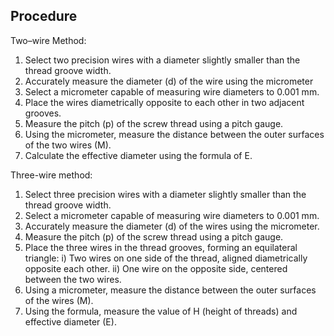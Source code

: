 ## Procedure


<!-- <div align="center">
<img class="img-fluid"  src="./images/conn.png" alt=""><br> 
Figure 1. Gear tooth vernier caliper with spur gear          
</div> -->


Two–wire Method:
1.	Select two precision wires with a diameter slightly smaller than the thread groove width.
2.	Accurately measure the diameter (d) of the wire using the micrometer
3.	Select a micrometer capable of measuring wire diameters to 0.001 mm.
4.	Place the wires diametrically opposite to each other in two adjacent grooves.
5.	Measure the pitch (p) of the screw thread using a pitch gauge.
6.	Using the micrometer, measure the distance between the outer surfaces of the two wires (M).
7.	Calculate the effective diameter using the formula of E.

Three-wire method:
1.	Select three precision wires with a diameter slightly smaller than the thread groove width.
2.	Select a micrometer capable of measuring wire diameters to 0.001 mm.
3.	Accurately measure the diameter (d) of the wires using the micrometer.
4.	Measure the pitch (p) of the screw thread using a pitch gauge.
5.	Place the three wires in the thread grooves, forming an equilateral triangle:
    i)	Two wires on one side of the thread, aligned diametrically opposite each other.
    ii)	One wire on the opposite side, centered between the two wires.
6.	Using a micrometer, measure the distance between the outer surfaces of the wires (M).
7.	Using the formula, measure the value of H (height of threads) and effective diameter (E).

